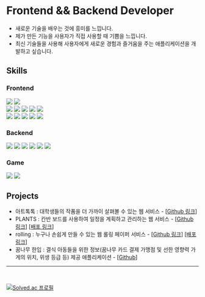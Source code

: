# Frontend && Backend Developer
<ul>
<li>새로운 기술을 배우는 것에 흥미를 느낍니다.</li>
<li>제가 만든 기능을 사용자가 직접 사용할 때 기쁨을 느낍니다.</li>
<li>최신 기술들을 사용해 사용자에게 새로운 경험과 즐거움을 주는 애플리케이션을 개발하고 싶습니다.</li>
</ul>

## Skills

### Frontend
<div>
  <!-- JavasScript -->
  <img src= "https://img.shields.io/badge/javascript-F7DF1E?style=for-the-badge&logo=javascript&logoColor=black">
  <!-- TypeScript -->
  <img src= "https://img.shields.io/badge/typescript-3178C6?style=for-the-badge&logo=typescript&logoColor=white">
</div>

<div>
  <!-- React -->
  <img src= "https://img.shields.io/badge/react-61DAFB?style=for-the-badge&logo=react&logoColor=black">
  <!-- Next.js -->
  <img src= "https://img.shields.io/badge/next.js-000000?style=for-the-badge&logo=next.js&logoColor=white">
  <!-- React-Query -->
  <img src= "https://img.shields.io/badge/react query-FF4154?style=for-the-badge&logo=reactquery&logoColor=white">
  <!-- Zustand -->
  <img src= "https://img.shields.io/badge/zustand-FF4114?style=for-the-badge&logo=&logoColor=white">
  <!-- SWR -->
  <img src= "https://img.shields.io/badge/SWR-000000?style=for-the-badge&logo=SWR&logoColor=white">
</div>

<div>
  <!-- HTML -->
  <img src="https://img.shields.io/badge/html5-E34F26?style=for-the-badge&logo=html5&logoColor=white">
  <!-- CSS -->
  <img src="https://img.shields.io/badge/css3-1572B6?style=for-the-badge&logo=css3&logoColor=white">
  <!-- CSS Modules-->
  <img src="https://img.shields.io/badge/css modules-000000?style=for-the-badge&logo=cssmodules&logoColor=white">
  <!-- Styled-Components -->
  <img src="https://img.shields.io/badge/styled--components-DB7093?style=for-the-badge&logo=styled-components&logoColor=white">
  <!-- Tailwind CSS -->
  <img src="https://img.shields.io/badge/tailwindcss-0F172A?style=for-the-badge&logo=tailwindcss">
</div>

### Backend
<div>
  <!-- Node.js -->
  <img src= "https://img.shields.io/badge/node.js-6DA55F?style=for-the-badge&logo=node.js&logoColor=white">
  <!-- Express.js -->
  <img src= "https://img.shields.io/badge/express.js-%23404d59.svg?style=for-the-badge&logo=express&logoColor=%2361DAFB">
  <!-- MongoDB -->
  <img src= "https://img.shields.io/badge/mongodb-47A248?style=for-the-badge&logo=mongodb&logoColor=white">
  <!-- AWS -->
  <img src= "https://img.shields.io/badge/AWS-%23FF9900.svg?style=for-the-badge&logo=amazon-aws&logoColor=white">
  <!-- Firebase -->
  <img src= "https://img.shields.io/badge/firebase-FFCA28?style=for-the-badge&logo=firebase&logoColor=black">
  <!-- Google Cloud Platform -->
  <img src= "https://img.shields.io/badge/GoogleCloud-%234285F4.svg?style=for-the-badge&logo=google-cloud&logoColor=white">
</div>

### Game
<div>
  <!-- C# -->
  <img src= "https://img.shields.io/badge/c%23-%23239120.svg?style=for-the-badge&logo=csharp&logoColor=white">
  <!-- Unity -->
  <img src= "https://img.shields.io/badge/unity-%23000000.svg?style=for-the-badge&logo=unity&logoColor=white">
</div>

## Projects
<div>

- 아트톡톡 : 대학생들의 작품을 더 가까이 살펴볼 수 있는 웹 서비스 - [[Github 링크](https://github.com/ArtTalkTalk/ArtTalkTalk_frontend)]
- PLANTS : 칸반 보드를 사용하여 일정을 계획하고 관리하는 웹 서비스 - [[Github 링크](https://github.com/Team-Plants/PLANTS)] [[배포 링크](https://lets-plants.vercel.app/)]
- rolling : 누구나 손쉽게 만들 수 있는 웹 롤링 페이퍼 서비스 - [[Github 링크](https://github.com/Rolligo/rolling)] [[배포 링크](https://rolling-paper.netlify.app/)]
- 꿈나무 한입 : 결식 아동들을 위한 정보(꿈나무 카드 결제 가맹점 및 선한 영향력 가게의 위치, 위생 등급 등) 제공 애플리케이션 - [[Github](https://github.com/SunEom/a-Dream-Leaf)]

</div>

- - -
<br/>

[![Solved.ac
프로필](http://mazassumnida.wtf/api/v2/generate_badge?boj=bookopen)](https://solved.ac/bookopen)
